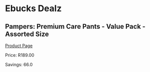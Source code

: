 
# Ebucks Dealz
## Pampers: Premium Care Pants - Value Pack - Assorted Size
[Product Page](https://www.ebucks.com/web/shop/productSelected.do?prodId=604613315&catId=1158500560)

Price: R189.00

Savings: 66.0


	